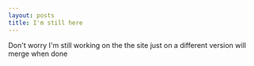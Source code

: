 ```yaml
---
layout: posts
title: I'm still here
---
```

Don't worry I'm still working on the the site just on a different version will merge when done
